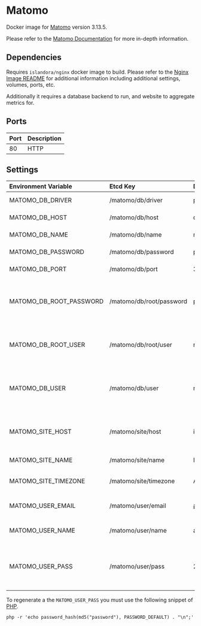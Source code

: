 # Matomo

Docker image for [Matomo] version 3.13.5.

Please refer to the [Matomo Documentation] for more in-depth information.

## Dependencies

Requires `islandora/nginx` docker image to build. Please refer to the
[Nginx Image README](../nginx/README.md) for additional information including
additional settings, volumes, ports, etc.

Additionally it requires a database backend to run, and website to aggregate metrics for.

## Ports

| Port | Description |
| :--- | :---------- |
| 80   | HTTP        |

## Settings

| Environment Variable    | Etcd Key                 | Default                                                      | Description                                                   |
| :---------------------- | :----------------------- | :----------------------------------------------------------- | :------------------------------------------------------------ |
| MATOMO_DB_DRIVER        | /matomo/db/driver        | pdo_mysql                                                    | The database driver to use                                    |
| MATOMO_DB_HOST          | /matomo/db/host          | database                                                     | The database host                                             |
| MATOMO_DB_NAME          | /matomo/db/name          | matomo                                                       | The database name                                             |
| MATOMO_DB_PASSWORD      | /matomo/db/password      | password                                                     | The database user password                                    |
| MATOMO_DB_PORT          | /matomo/db/port          | 3306                                                         | The database port                                             |
| MATOMO_DB_ROOT_PASSWORD | /matomo/db/root/password | password                                                     | The root user password (used to create the database / user)   |
| MATOMO_DB_ROOT_USER     | /matomo/db/root/user     | root                                                         | The root user (used to create the database / user)            |
| MATOMO_DB_USER          | /matomo/db/user          | matomo                                                       | The user to create / use when interacting with the database   |
| MATOMO_SITE_HOST        | /matomo/site/host        | islandora.isle-dc.localhost                                          | The URL of the site for which to gather metrics for           |
| MATOMO_SITE_NAME        | /matomo/site/name        | Islandora                                                    | The name of the site                                          |
| MATOMO_SITE_TIMEZONE    | /matomo/site/timezone    | America/Halifax                                              | The timezone the site is hosted in                            |
| MATOMO_USER_EMAIL       | /matomo/user/email       | admin@example.org                                            | The site administrator email                                  |
| MATOMO_USER_NAME        | /matomo/user/name        | admin                                                        | The site administrator user                                   |
| MATOMO_USER_PASS        | /matomo/user/pass        | $2y$10$S38e7HPM9LI3aOIvcnRsfuMCm4ipNP572QsvbCK60upoHVJ61hMrS | The site administrator's password (See how to generate below) |

To regenerate a the `MATOMO_USER_PASS` you must use the following snippet of [PHP](https://matomo.org/faq/how-to/faq_191/).

```base
php -r 'echo password_hash(md5("password"), PASSWORD_DEFAULT) . "\n";'
```

[Matomo]: https://matomo.org/
[Matomo Documentation]: https://matomo.org/docs/
